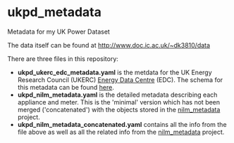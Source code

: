 ukpd_metadata
=============

Metadata for my UK Power Dataset

The data itself can be found at http://www.doc.ic.ac.uk/~dk3810/data

There are three files in this repository:

* **ukpd_ukerc_edc_metadata.yaml** is the metdata for the UK Energy
  Research Council (UKERC)
  [Energy Data Centre](http://ukedc.rl.ac.uk/) (EDC).
  The schema for this metadata can be found
  [here](http://ukedc.rl.ac.uk/format.html).
* **ukpd_nilm_metadata.yaml** is the detailed metadata describing each
  appliance and meter.  This is the 'minimal' version which has not
  been merged ('concatenated') with the objects stored in the
  [nilm_metadata](https://github.com/nilmtk/nilm_metadata) project.
* **ukpd_nilm_metadata_concatenated.yaml** contains all the info from
  the file above as well as all the related info from the
  [nilm_metadata](https://github.com/nilmtk/nilm_metadata) project.
